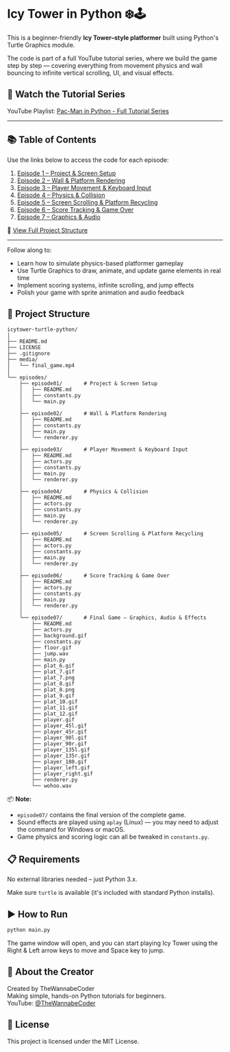 # Icy Tower in Python ❄️🕹️

This is a beginner-friendly **Icy Tower–style platformer** built using Python's Turtle Graphics module.

The code is part of a full YouTube tutorial series, where we build the game step by step — covering everything from movement physics and wall bouncing to infinite vertical scrolling, UI, and visual effects.

## 🎥 Watch the Tutorial Series

YouTube Playlist: [Pac-Man in Python - Full Tutorial Series](https://www.youtube.com/playlist?list=PL1XCNNzXQuPME9orzlJcHu7NpbsNbQ5Du)

---

## 📚 Table of Contents

Use the links below to access the code for each episode:

1. [Episode 1 – Project & Screen Setup](https://github.com/TheWannabeCoder92/icytower-turtle-python/tree/main/episodes/episode01)
2. [Episode 2 – Wall & Platform Rendering](https://github.com/TheWannabeCoder92/icytower-turtle-python/tree/main/episodes/episode02)
3. [Episode 3 – Player Movement & Keyboard Input](https://github.com/TheWannabeCoder92/icytower-turtle-python/tree/main/episodes/episode03)
4. [Episode 4 – Physics & Collision](https://github.com/TheWannabeCoder92/icytower-turtle-python/tree/main/episodes/episode04)
5. [Episode 5 – Screen Scrolling & Platform Recycling](https://github.com/TheWannabeCoder92/icytower-turtle-python/tree/main/episodes/episode05)
6. [Episode 6 – Score Tracking & Game Over](https://github.com/TheWannabeCoder92/icytower-turtle-python/tree/main/episodes/episode06)
7. [Episode 7 – Graphics & Audio](https://github.com/TheWannabeCoder92/icytower-turtle-python/tree/main/episodes/episode07)

📂 [View Full Project Structure](#-project-structure)

---

Follow along to:
- Learn how to simulate physics-based platformer gameplay
- Use Turtle Graphics to draw, animate, and update game elements in real time
- Implement scoring systems, infinite scrolling, and jump effects
- Polish your game with sprite animation and audio feedback

## 📁 Project Structure

```
icytower-turtle-python/
│
├── README.md
├── LICENSE
├── .gitignore
├── media/
│   └── final_game.mp4
│
└── episodes/
    ├── episode01/       # Project & Screen Setup
    │   ├── README.md
    │   ├── constants.py
    │   └── main.py
    │
    ├── episode02/       # Wall & Platform Rendering
    │   ├── README.md
    │   ├── constants.py
    │   ├── main.py
    │   └── renderer.py
    │
    ├── episode03/       # Player Movement & Keyboard Input
    │   ├── README.md
    │   ├── actors.py
    │   ├── constants.py
    │   ├── main.py
    │   └── renderer.py
    │
    ├── episode04/       # Physics & Collision
    │   ├── README.md
    │   ├── actors.py
    │   ├── constants.py
    │   ├── main.py
    │   └── renderer.py
    │
    ├── episode05/       # Screen Scrolling & Platform Recycling
    │   ├── README.md
    │   ├── actors.py
    │   ├── constants.py
    │   ├── main.py
    │   └── renderer.py
    │
    ├── episode06/       # Score Tracking & Game Over
    │   ├── README.md
    │   ├── actors.py
    │   ├── constants.py
    │   ├── main.py
    │   └── renderer.py
    │
    └── episode07/       # Final Game – Graphics, Audio & Effects
        ├── README.md
        ├── actors.py
        ├── background.gif
        ├── constants.py
        ├── floor.gif
        ├── jump.wav
        ├── main.py
        ├── plat_6.gif
        ├── plat_7.gif
        ├── plat_7.png
        ├── plat_8.gif
        ├── plat_8.png
        ├── plat_9.gif
        ├── plat_10.gif
        ├── plat_11.gif
        ├── plat_12.gif
        ├── player.gif
        ├── player_45l.gif
        ├── player_45r.gif
        ├── player_90l.gif
        ├── player_90r.gif
        ├── player_135l.gif
        ├── player_135r.gif
        ├── player_180.gif
        ├── player_left.gif
        ├── player_right.gif
        ├── renderer.py
        └── wohoo.wav
```

📦 **Note:** 
- `episode07/` contains the final version of the complete game.  
- Sound effects are played using `aplay` (Linux) — you may need to adjust the command for Windows or macOS.  
- Game physics and scoring logic can all be tweaked in `constants.py`.

## 📋 Requirements

No external libraries needed – just Python 3.x.

Make sure `turtle` is available (it's included with standard Python installs).

## ▶️ How to Run

```bash
python main.py
```

The game window will open, and you can start playing Icy Tower using the Right & Left arrow keys to move and Space key to jump.

## 📌 About the Creator

Created by TheWannabeCoder  
Making simple, hands-on Python tutorials for beginners.  
YouTube: [@TheWannabeCoder](https://www.youtube.com/@TheWannabeCoder)

## 📜 License

This project is licensed under the MIT License.
